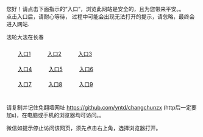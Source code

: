 您好！请点击下面指示的“入口”，浏览此网站是安全的，且为您带来平安。。 <br/>
点击入口后，请耐心等待， 过程中可能会出现无法打开的提示，请忽略，最终会进入网站. </br>

法轮大法在长春<br/>
<div style="padding:10px"><a style="margin:20px" target="_blank" href="https://d131gpuz2ddd44.cloudfront.net/2Qpsp?xexjhox" id="ccLink1" rel="nofollow">入口1</a> <a target="_blank" style="margin:20px" href="https://d1ehrf1y2ulchg.cloudfront.net/2Qpsp?dercrsrp" id="ccLink2" rel="nofollow">入口2</a> <a style="margin:20px" target="_blank" href="https://d1t8m394j93rl0.cloudfront.net/2Qpsp?qlrbl" id="ccLink3" rel="nofollow">入口3</a></div>

<div style="padding:10px" ><a style="margin:20px" target="_blank" href="https://d131gpuz2ddd44.cloudfront.net/2Qpsp?xexjhox" id="ccLink4" rel="nofollow">入口4</a> <a style="margin:20px" href="https://d1ehrf1y2ulchg.cloudfront.net/2Qpsp?dercrsrp" target="_blank" id="ccLink5" rel="nofollow">入口5</a> <a style="margin:20px" href="https://d1t8m394j93rl0.cloudfront.net/2Qpsp?qlrbl" target="_blank" id="ccLink6" rel="nofollow">入口6</a></div>

<div style="padding:10px"><a style="margin:20px" target="_blank" href="https://d131gpuz2ddd44.cloudfront.net/2Qpsp?xexjhox" id="ccLink7" rel="nofollow">入口7</a> <a style="margin:20px" href="https://d1ehrf1y2ulchg.cloudfront.net/2Qpsp?dercrsrp" target="_blank" id="ccLink8" rel="nofollow">入口8</a> <a style="margin:20px" target="_blank" href="https://d1t8m394j93rl0.cloudfront.net/2Qpsp?qlrbl" id="ccLink9" rel="nofollow">入口9</a></div>

<br/>



请复制并记住免翻墙网址 https://github.com/yntd/changchunzx (http后一定要加s)，在电脑或手机的浏览器均可访问。。<br/>

微信如提示停止访问该网页，须先点击右上角，选择浏览器打开。
